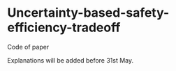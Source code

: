 # Uncertainty-based-safety-efficiency-tradeoff
 Code of paper

 Explanations will be added before 31st May.
